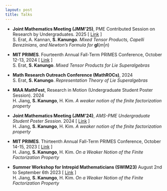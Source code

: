 ```yaml
---
layout: post
title: Talks
---
```



- **Joint Mathematics Meeting (JMM'25)**, PME Contributed Session on Research by Undergraduates. 2025 \[ [Link](https://meetings.ams.org/math/jmm2025/meetingapp.cgi/Paper/41233) \] <br />
  S. Erat, A. Kannan, **S. Kanungo**. *Mixed Tensor Products, Capelli Berezinians, and Newton’s Formula for* **gl**(*m*\|*n*) <br />

- **MIT PRIMES**. Fourteenth Annual Fall-Term PRIMES Conference, October 12-13, 2024 \[ [Link](https://math.mit.edu/research/highschool/primes/conference/index.html) \] <br>
  S. Erat, **S. Kanungo**. *Mixed Tensor Products for Lie Superalgebras* <br />

- **Math Research Outreach Conference (MathROCs)**, 2024 <br />
  S. Erat, **S. Kanungo**. *Representation Theory of Lie Superalgebras* <br />

- **MAA MathFest**, Research in Motion (Undergraduate Student Poster Session). 2024 <br />
  H. Jiang, **S. Kanungo**, H. Kim. *A weaker notion of the finite factorization property* <br />

- **Joint Mathematics Meeting (JMM'24)**, *AMS-PME Undergraduate Student Poster Session*. 2024 \[ [Link](https://meetings.ams.org/math/jmm2025/meetingapp.cgi/Paper/41233) \] <br />
  H. Jiang, **S. Kanungo**, H. Kim. *A weaker notion of the finite factorization property* <br />
  
- **MIT PRIMES**. Thirteenth Annual Fall-Term PRIMES Conference, October 14-15, 2023 \[ [Link](https://math.mit.edu/research/highschool/primes/conference/conf-2023.html) \] <br>
  H. Jiang, **S. Kanungo**, H. Kim. *On a Weaker Notion of the Finite Factorization Property* <br />
  
- **Summer Workshop for Intrepid Mathematicians (SWIM23)** August 2nd to September 6th 2023 \[ [Link](https://intrepid-math.com/workshops/2023.html) \] <br>
  H. Jiang, **S. Kanungo**, H. Kim. *On a Weaker Notion of the Finite Factorization Property* <br />
  
